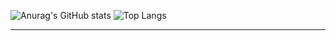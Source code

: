
![Anurag's GitHub stats](https://github-readme-stats.vercel.app/api?username=bona373737&show_icons=true&theme=vue)
![Top Langs](https://github-readme-stats.vercel.app/api/top-langs/?username=bona373737&layout=compact&theme=vue)

<hr/>


